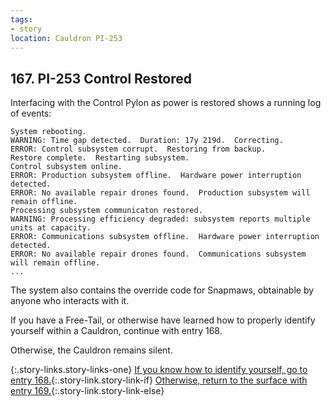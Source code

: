 ```yaml
---
tags:
- story
location: Cauldron PI-253
---
```


## 167. PI-253 Control Restored

Interfacing with the Control Pylon as power is restored shows a running log of events:

```
System rebooting.
WARNING: Time gap detected.  Duration: 17y 219d.  Correcting.
ERROR: Control subsystem corrupt.  Restoring from backup.
Restore complete.  Restarting subsystem.
Control subsystem online.
ERROR: Production subsystem offline.  Hardware power interruption detected.
ERROR: No available repair drones found.  Production subsystem will remain offline.
Processing subsystem communicaton restored.
WARNING: Processing efficiency degraded: subsystem reports multiple units at capacity.
ERROR: Communications subsystem offline.  Hardware power interruption detected.
ERROR: No available repair drones found.  Communications subsystem will remain offline.
...
```

The system also contains the override code for Snapmaws, obtainable by anyone who interacts with it.

If you have a Free-Tail, or otherwise have learned how to properly identify yourself within a Cauldron, continue with entry 168.

Otherwise, the Cauldron remains silent.

{:.story-links.story-links-one}
[If you know how to identify yourself, go to entry 168.](168-pi253-poseidon.md){:.story-link.story-link-if}
[Otherwise, return to the surface with entry 169.](169-pi253-exit.md){:.story-link.story-link-else}
